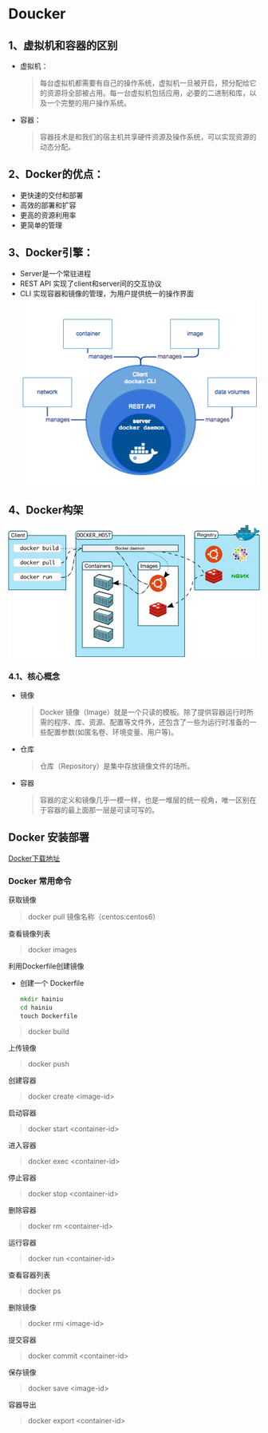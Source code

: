 # Doucker

## 1、虚拟机和容器的区别

- 虚拟机：
  >每台虚拟机都需要有自己的操作系统，虚拟机一旦被开启，预分配给它的资源将全部被占用。每一台虚拟机包括应用，必要的二进制和库，以及一个完整的用户操作系统。

- 容器：
  >容器技术是和我们的宿主机共享硬件资源及操作系统，可以实现资源的动态分配。

## 2、Docker的优点：

- 更快速的交付和部署
- 高效的部署和扩容
- 更高的资源利用率
- 更简单的管理

## 3、Docker引擎：

- Server是一个常驻进程
- REST API 实现了client和server间的交互协议
- CLI 实现容器和镜像的管理，为用户提供统一的操作界面
![Docker引擎](img/engine-components-flow.png)

## 4、Docker构架

![Docker框架](img/architecture.jpg)

### 4.1、核心概念

- 镜像
  >Docker 镜像（Image）就是一个只读的模板。除了提供容器运行时所需的程序、库、资源、配置等文件外，还包含了一些为运行时准备的一些配置参数(如匿名卷、环境变量、用户等)。
- 仓库
  >仓库（Repository）是集中存放镜像文件的场所。
- 容器
  >容器的定义和镜像几乎一模一样，也是一堆层的统一视角，唯一区别在于容器的最上面那一层是可读可写的。

## Docker 安装部署

[Docker下载地址](https://www.docker.com/products/container-runtime)

### Docker 常用命令

获取镜像

>docker pull 镜像名称（centos:centos6）

查看镜像列表
  
>docker images

利用Dockerfile创建镜像

- 创建一个 Dockerfile
  
    ```cmd
    mkdir hainiu
    cd hainiu
    touch Dockerfile
    ```

>docker build

上传镜像

>docker push

创建容器
  
>docker create \<image-id>

启动容器

>docker start \<container-id>

进入容器

>docker exec \<container-id>

停止容器

>docker stop \<container-id>

删除容器

>docker rm \<container-id>

运行容器

>docker run \<container-id>

查看容器列表

>docker ps

删除镜像

>docker rmi \<image-id>

提交容器

>docker commit \<container-id>

保存镜像

>docker save \<image-id>

容器导出

>docker export \<container-id>